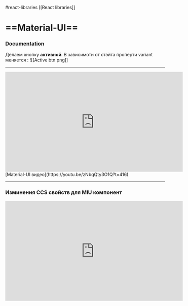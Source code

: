 #react-libraries  [[React libraries]]

# ==Material-UI==

### [Documentation](https://mui.com/)


Делаем кнопку **активной**. В зависимоти от стэйта проперти variant меняется :
![[Active btn.png]]

______________________________________________


<iframe width="560" height="315" src="https://www.youtube.com/embed/zNbqQty3O1Q?start=416" title="YouTube video player" frameborder="0" allow="accelerometer; autoplay; clipboard-write; encrypted-media; gyroscope; picture-in-picture" allowfullscreen></iframe>
[Material-UI видео](https://youtu.be/zNbqQty3O1Q?t=416)

_____________________________________

### Изминения CCS свойств для MIU компонент
<iframe width="560" height="315" src="https://www.youtube.com/embed/OK00k47RMPI" title="YouTube video player" frameborder="0" allow="accelerometer; autoplay; clipboard-write; encrypted-media; gyroscope; picture-in-picture" allowfullscreen></iframe>